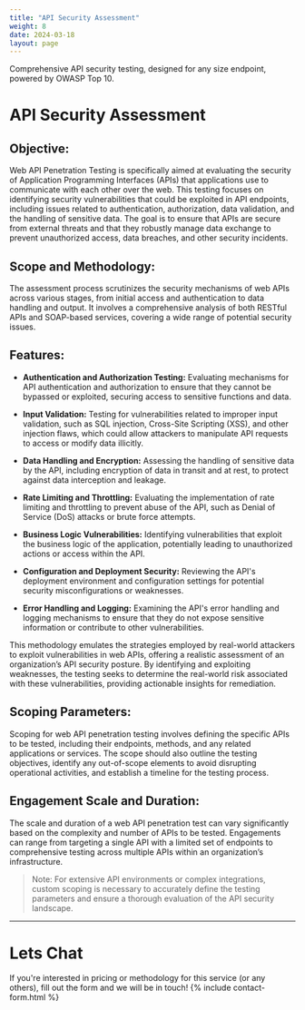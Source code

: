 ```yaml
---
title: "API Security Assessment"
weight: 8
date: 2024-03-18 
layout: page
---
```


Comprehensive API security testing, designed for any size endpoint, powered by OWASP Top 10. 
<!--more-->

# API Security Assessment
## Objective:
Web API Penetration Testing is specifically aimed at evaluating the security of Application Programming Interfaces (APIs) that applications use to communicate with each other over the web. This testing focuses on identifying security vulnerabilities that could be exploited in API endpoints, including issues related to authentication, authorization, data validation, and the handling of sensitive data. The goal is to ensure that APIs are secure from external threats and that they robustly manage data exchange to prevent unauthorized access, data breaches, and other security incidents.

## Scope and Methodology:
The assessment process scrutinizes the security mechanisms of web APIs across various stages, from initial access and authentication to data handling and output. It involves a comprehensive analysis of both RESTful APIs and SOAP-based services, covering a wide range of potential security issues.

## Features:

- **Authentication and Authorization Testing:** Evaluating mechanisms for API authentication and authorization to ensure that they cannot be bypassed or exploited, securing access to sensitive functions and data.

- **Input Validation:** Testing for vulnerabilities related to improper input validation, such as SQL injection, Cross-Site Scripting (XSS), and other injection flaws, which could allow attackers to manipulate API requests to access or modify data illicitly.

- **Data Handling and Encryption:** Assessing the handling of sensitive data by the API, including encryption of data in transit and at rest, to protect against data interception and leakage.

- **Rate Limiting and Throttling:** Evaluating the implementation of rate limiting and throttling to prevent abuse of the API, such as Denial of Service (DoS) attacks or brute force attempts.

- **Business Logic Vulnerabilities:** Identifying vulnerabilities that exploit the business logic of the application, potentially leading to unauthorized actions or access within the API.

- **Configuration and Deployment Security:** Reviewing the API's deployment environment and configuration settings for potential security misconfigurations or weaknesses.

- **Error Handling and Logging:** Examining the API's error handling and logging mechanisms to ensure that they do not expose sensitive information or contribute to other vulnerabilities.

This methodology emulates the strategies employed by real-world attackers to exploit vulnerabilities in web APIs, offering a realistic assessment of an organization’s API security posture. By identifying and exploiting weaknesses, the testing seeks to determine the real-world risk associated with these vulnerabilities, providing actionable insights for remediation.

## Scoping Parameters:
Scoping for web API penetration testing involves defining the specific APIs to be tested, including their endpoints, methods, and any related applications or services. The scope should also outline the testing objectives, identify any out-of-scope elements to avoid disrupting operational activities, and establish a timeline for the testing process.

## Engagement Scale and Duration:
The scale and duration of a web API penetration test can vary significantly based on the complexity and number of APIs to be tested. Engagements can range from targeting a single API with a limited set of endpoints to comprehensive testing across multiple APIs within an organization’s infrastructure.

> Note: For extensive API environments or complex integrations, custom scoping is necessary to accurately define the testing parameters and ensure a thorough evaluation of the API security landscape.

---
# Lets Chat
If you're interested in pricing or methodology for this service (or any others), fill out the form and we will be in touch!
{% include contact-form.html %}
